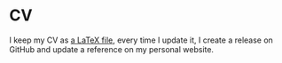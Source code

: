 # CV

I keep my CV as [a LaTeX file](barskov-nikita-cv.tex), every time I update it, I create a
release on GitHub and update a reference on my personal website.
